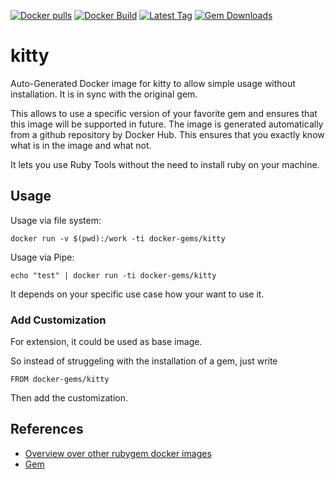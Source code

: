 [![Docker pulls](https://img.shields.io/docker/pulls/rubygem/kitty.svg)](https://hub.docker.com/r/rubygem/kitty/)
[![Docker Build](https://img.shields.io/docker/automated/rubygem/kitty.svg)](https://hub.docker.com/r/rubygem/kitty/)
[![Latest Tag](https://img.shields.io/github/tag/docker-rubygem/kitty.svg)](https://hub.docker.com/r/rubygem/kitty/)
[![Gem Downloads](https://img.shields.io/gem/dt/kitty.svg)](https://rubygems.org/gems/kitty/)
# kitty

Auto-Generated Docker image for kitty to allow simple usage without installation.
It is in sync with the original gem.

This allows to use a specific version of your favorite gem and ensures that this image will be supported in future.
The image is generated automatically from a github repository by Docker Hub.
This ensures that you exactly know what is in the image and what not.

It lets you use Ruby Tools without the need to install ruby on your machine.

## Usage

Usage via file system:

`docker run -v $(pwd):/work -ti docker-gems/kitty`

Usage via Pipe:

`echo "test" | docker run -ti docker-gems/kitty`

It depends on your specific use case how your want to use it.

### Add Customization

For extension, it could be used as base image.

So instead of struggeling with the installation of a gem, just write

`FROM docker-gems/kitty`

Then add the customization.

## References

 - [Overview over other rubygem docker images](https://github.com/thinkbot/docker-rubygem)
 - [Gem](https://rubygems.org/gems/kitty/)
